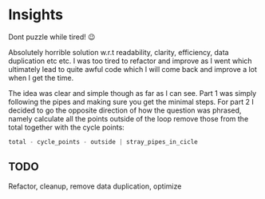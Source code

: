 # Insights

Dont puzzle while tired! :wink: 

Absolutely horrible solution w.r.t readability, clarity, efficiency, data duplication etc etc. I was too tired to refactor and improve as I went which ultimately lead to quite awful code which I will come back and improve a lot when I get the time.

The idea was clear and simple though as far as I can see. Part 1 was simply following the pipes and making sure you get the minimal steps. For part 2 I decided to go the opposite direction of how the question was phrased, namely calculate all the points outside of the loop remove those from the total together with the cycle points:

```python
total - cycle_points - outside | stray_pipes_in_cicle
```

## TODO

Refactor, cleanup, remove data duplication, optimize